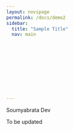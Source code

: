 ```yaml
---
layout: novipage
permalink: /docs/demo2
sidebar:
  title: "Sample Title"
  nav: main











---
```

Soumyabrata Dev

To be updated

